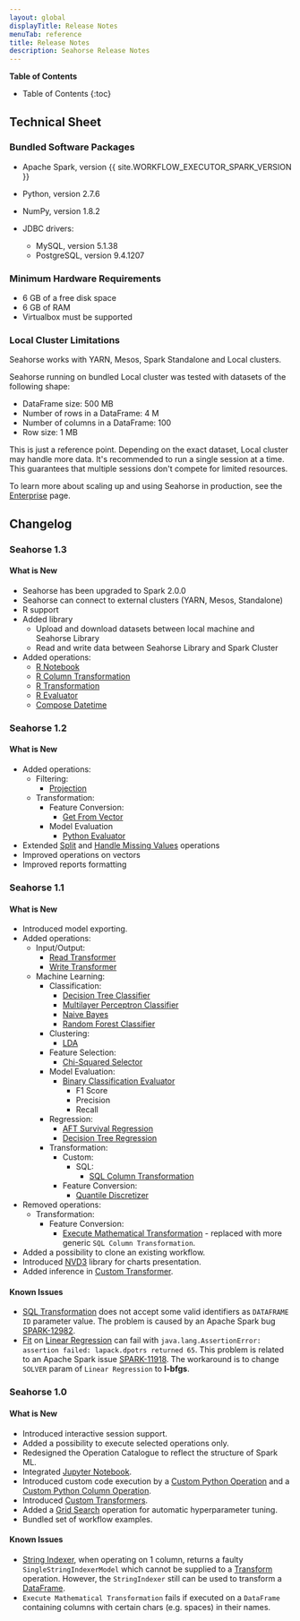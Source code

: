 ```yaml
---
layout: global
displayTitle: Release Notes
menuTab: reference
title: Release Notes
description: Seahorse Release Notes
---
```


**Table of Contents**

* Table of Contents
{:toc}

## Technical Sheet

### Bundled Software Packages

* Apache Spark, version {{ site.WORKFLOW_EXECUTOR_SPARK_VERSION }}
* Python, version 2.7.6
* NumPy, version 1.8.2
* JDBC drivers:

    -   MySQL, version 5.1.38
    -   PostgreSQL, version 9.4.1207

### Minimum Hardware Requirements
* 6 GB of a free disk space
* 6 GB of RAM
* Virtualbox must be supported

### Local Cluster Limitations

Seahorse works with YARN, Mesos, Spark Standalone and Local clusters.

Seahorse running on bundled Local cluster was tested with datasets of the following shape:

* DataFrame size: 500 MB
* Number of rows in a DataFrame: 4 M
* Number of columns in a DataFrame: 100
* Row size: 1 MB

This is just a reference point. Depending on the exact dataset,
Local cluster may handle more data.
It's recommended to run a single session at a time.
This guarantees that multiple sessions don't compete for limited resources.

To learn more about scaling up and using Seahorse in production,
see the <a href="./deployment/enterprise.html">Enterprise</a> page.

## Changelog

### Seahorse 1.3

#### What is New

* Seahorse has been upgraded to Spark 2.0.0
* Seahorse can connect to external clusters (YARN, Mesos, Standalone)
* R support
* Added library
  * Upload and download datasets between local machine and Seahorse Library
  * Read and write data between Seahorse Library and Spark Cluster
* Added operations:
  * [R Notebook](/1.3/operations/r_notebook.html)
  * [R Column Transformation](/1.3/operations/r_column_transformation.html)
  * [R Transformation](/1.3/operations/r_transformation.html)
  * [R Evaluator](/1.3/operations/r_evaluator.html)
  * [Compose Datetime](/1.3/operations/compose_datetime.html)

### Seahorse 1.2

#### What is New
* Added operations:
  * Filtering:
    * [Projection](/1.2/operations/projection.html)
  * Transformation:
    * Feature Conversion:
      * [Get From Vector](/1.2/operations/get_from_vector.html)
    * Model Evaluation
      * [Python Evaluator](/1.2/operations/python_evaluator.html)
* Extended [Split](/1.2/operations/split.html) and [Handle Missing Values](./operations/handle_missing_values.html) operations
* Improved operations on vectors
* Improved reports formatting

### Seahorse 1.1

#### What is New
* Introduced model exporting.
* Added operations:
  * Input/Output:
    * [Read Transformer](/1.1/operations/read_transformer.html)
    * [Write Transformer](/1.1/operations/write_transformer.html)
  * Machine Learning:
    * Classification:
      * [Decision Tree Classifier](/1.1/operations/decision_tree_classifier.html)
      * [Multilayer Perceptron Classifier](/1.1/operations/multilayer_perceptron_classifier.html)
      * [Naive Bayes](/1.1/operations/naive_bayes.html)
      * [Random Forest Classifier](/1.1/operations/random_forest_classifier.html)
    * Clustering:
      * [LDA](/1.1/operations/lda.html)
    * Feature Selection:
      * [Chi-Squared Selector](/1.1/operations/chi-squared_selector.html)
    * Model Evaluation:
      * [Binary Classification Evaluator](/1.1/operations/binary_classification_evaluator.html)
        * F1 Score
        * Precision
        * Recall
    * Regression:
      * [AFT Survival Regression](/1.1/operations/aft_survival_regression.html)
      * [Decision Tree Regression](/1.1/operations/decision_tree_regression.html)
    * Transformation:
      * Custom:
        * SQL:
          * [SQL Column Transformation](/1.1/operations/sql_column_transformation.html)
      * Feature Conversion:
        * [Quantile Discretizer](/1.1/operations/quantile_discretizer.html)
* Removed operations:
  * Transformation:
    * Feature Conversion:
      * [Execute Mathematical Transformation](/1.0/operations/execute_mathematical_transformation.html) - replaced with more generic `SQL Column Transformation`.
* Added a possibility to clone an existing workflow.
* Introduced <a target="_blank" href="http://nvd3.org/">NVD3</a> library for charts presentation.
* Added inference in [Custom Transformer](/1.1/operations/create_custom_transformer.html).

#### Known Issues
* [SQL Transformation](/1.1/operations/sql_transformation.html) does not accept some valid identifiers as `DATAFRAME ID` parameter value.
The problem is caused by an Apache Spark bug <a target="_blank" href="https://issues.apache.org/jira/browse/SPARK-12982">SPARK-12982</a>.
* [Fit](/1.1/operations/fit.html) on [Linear Regression](/1.1/operations/linear_regression.html) can fail with
`java.lang.AssertionError: assertion failed: lapack.dpotrs returned 65`.
This problem is related to an Apache Spark issue <a target="_blank" href="https://issues.apache.org/jira/browse/SPARK-11918">SPARK-11918</a>.
The workaround is to change `SOLVER` param of `Linear Regression` to **l-bfgs**.



### Seahorse 1.0

#### What is New
* Introduced interactive session support.
* Added a possibility to execute selected operations only.
* Redesigned the Operation Catalogue to reflect the structure of Spark ML.
* Integrated <a target="_blank" href="http://jupyter.org/">Jupyter Notebook</a>.
* Introduced custom code execution by a [Custom Python Operation](/1.0/operations/custom_python_operation.html)
and a [Custom Python Column Operation](/1.0/operations/custom_python_column_operation.html).
* Introduced [Custom Transformers](/1.0/operations/create_custom_transformer.html).
* Added a [Grid Search](/1.0/operations/grid_search.html) operation for automatic hyperparameter tuning.
* Bundled set of workflow examples.

#### Known Issues
* [String Indexer](/1.0/operations/string_indexer.html), when operating on 1 column, returns a faulty `SingleStringIndexerModel`
which cannot be supplied to a [Transform](/1.0/operations/transform.html) operation. However, the `StringIndexer`
still can be used to transform a [DataFrame](/1.0/classes/dataframe.html).
* `Execute Mathematical Transformation` fails if executed on a `DataFrame` containing columns
with certain chars (e.g. spaces) in their names.
